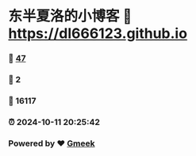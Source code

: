 # 东半夏洛的小博客 :link: https://dl666123.github.io 
### :page_facing_up: [47](https://dl666123.github.io/tag.html) 
### :speech_balloon: 2 
### :hibiscus: 16117 
### :alarm_clock: 2024-10-11 20:25:42 
### Powered by :heart: [Gmeek](https://github.com/Meekdai/Gmeek)
